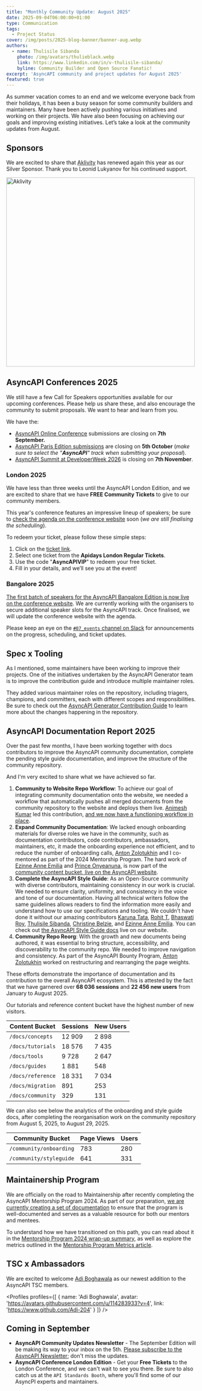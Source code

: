 ```yaml
---
title: "Monthly Community Update: August 2025"
date: 2025-09-04T06:00:00+01:00
type: Communication
tags:
  - Project Status
cover: /img/posts/2025-blog-banner/banner-aug.webp
authors:
  - name: Thulisile Sibanda
    photo: /img/avatars/thulieblack.webp
    link: https://www.linkedin.com/in/v-thulisile-sibanda/
    byline: Community Builder and Open Source Fanatic!
excerpt: 'AsyncAPI community and project updates for August 2025'
featured: true
---
```


As summer vacation comes to an end and we welcome everyone back from their holidays, it has been a busy season for some community builders and maintainers. Many have been actively pushing various initiatives and working on their projects. We have also been focusing on achieving our goals and improving existing initiatives. Let’s take a look at the community updates from August.

## Sponsors
We are excited to share that [Aklivity](https://www.aklivity.io) has renewed again this year as our Silver Sponsor. Thank you to Leonid Lukyanov for his continued support.

<a href='https://www.aklivity.io' target='_blank'>
<img src='/img/sponsors/aklivity_logo.png' alt='Aklivity' width='500px' />
</a>


## AsyncAPI Conferences 2025
We still have a few Call for Speakers opportunities available for our upcoming conferences. Please help us share these, and also encourage the community to submit proposals. We want to hear and learn from you. 

We have the:
- [AsyncAPI Online Conference](https://conference.asyncapi.com/venue/Online) submissions are closing on **7th September.**
- [AsyncAPI Paris Edition submissions](https://conference.asyncapi.com/venue/Paris) are closing on **5th October** (*make sure to select the "**AsyncAPI**" track when submitting your proposal*).
- [AsyncAPI Summit at DeveloperWeek 2026](https://confengine.com/conferences/asyncapi-summit-at-developerweek2026) is closing on **7th November**.

### London 2025

We have less than three weeks until the AsyncAPI London Edition, and we are excited to share that we have **FREE Community Tickets** to give to our community members.

This year's conference features an impressive lineup of speakers; be sure to [check the agenda on the conference website](https://conference.asyncapi.com/venue/London) soon (*we are still finalising the scheduling*).

To redeem your ticket, please follow these simple steps:

1. Click on the [ticket link](https://ticket.apidays.global/event/apidays-london-2025/72d72730-dbf4-47d0-aa07-aa9da87d28ca?_gl=1*1ym95pg*_gcl_au*MTEzNDE5MTY3MC4xNzQzNjg5MDky).
2. Select one ticket from the **Apidays London Regular Tickets**.
3. Use the code "**AsyncAPIVIP**" to redeem your free ticket.
4. Fill in your details, and we’ll see you at the event!

### Bangalore 2025

[The first batch of speakers for the AsyncAPI Bangalore Edition is now live on the conference website](https://conference.asyncapi.com/#speakers). We are currently working with the organisers to secure additional speaker slots for the AsyncAPI track. Once finalised, we will update the conference website with the agenda.

Please keep an eye on the [`#07_events` channel on Slack](https://asyncapi.slack.com/archives/C023A76SV2Q) for announcements on the progress, scheduling, and ticket updates.

## Spec x Tooling
As I mentioned, some maintainers have been working to improve their projects. One of the initiatives undertaken by the AsyncAPI Generator team is to improve the contribution guide and introduce multiple maintainer roles.

They added various maintainer roles on the repository, including triagers, champions, and committers, each with different scopes and responsibilities. Be sure to check out the [AsyncAPI Generator Contribution Guide](https://github.com/asyncapi/generator/blob/master/CONTRIBUTING.md) to learn more about the changes happening in the repository.


## AsyncAPI Documentation Report 2025

Over the past few months, I have been working together with docs contributors to improve the AsyncAPI community documentation, complete the pending style guide documentation, and improve the structure of the community repository.

And I'm very excited to share what we have achieved so far.

1. **Community to Website Repo Workflow**: To achieve our goal of integrating community documentation onto the website, we needed a workflow that automatically pushes all merged documents from the community repository to the website and deploys them live. [Animesh Kumar](https://github.com/animeshk923) led this contribution, [and we now have a functioning workflow in place](https://github.com/asyncapi/community/blob/master/.github/workflows/update-docs-in-website.yml).
2. **Expand Community Documentation**: We lacked enough onboarding materials for diverse roles we have in the community, such as documentation contributors, code contributors, ambassadors, maintainers, etc, it made the onboarding experience not efficient, and to reduce the number of onboarding calls, [Anton Zolotukhin](https://www.linkedin.com/in/mister-gold) and I co-mentored as part of the 2024 Mentorship Program. The hard work of [Ezinne Anne Emilia](https://github.com/ezinneanne) and [Prince Onyeanuna](https://github.com/Aahil13), is now part of the[ community content bucket, live on the AsyncAPI website](https://www.asyncapi.com/docs/community/000-onboarding).
3. **Complete the AsyncAPI Style Guide**: As an Open-Source community with diverse contributors, maintaining consistency in our work is crucial. We needed to ensure clarity, uniformity, and consistency in the voice and tone of our documentation. Having all technical writers follow the same guidelines allows readers to find the information more easily and understand how to use our specifications and tooling. We couldn't have done it without our amazing contributors [Karuna Tata](https://github.com/starlightknown), [Rohit T](https://github.com/TRohit20), [Bhaswati Roy](https://github.com/BhaswatiRoy), [Thulisile Sibanda](https://github.com/thulieblack), [Christine Belzie](https://github.com/CBID2), and [Ezinne Anne Emilia](https://github.com/ezinneanne). You can check out [the AsyncAPI Style Guide docs](https://www.asyncapi.com/docs/community/011-styleguide) live on our website.
4. **Community Repo Reorg**: With the growth and new documents being authored, it was essential to bring structure, accessibility, and discoverability to the community repo. We needed to improve navigation and consistency. As part of the AsyncAPI Bounty Program, [Anton Zolotukhin](https://www.linkedin.com/in/mister-gold) worked on restructuring and rearranging the page weights.


These efforts demonstrate the importance of documentation and its contribution to the overall AsyncAPI ecosystem. This is attested by the fact that we have garnered over **68 036 sessions** and **22 456 new users** from January to August 2025.

Our tutorials and reference content bucket have the highest number of new visitors. 

| Content Bucket   | Sessions | New Users |
|------------------|----------|--------------|
| `/docs/concepts` | 12 909   | 2 898 |
| `/docs/tutorials`| 18 576   | 7 435 |
| `/docs/tools`    | 9 728    | 2 647 |
| `/docs/guides`   | 1 881    | 548   |
| `/docs/reference`| 18 331   | 7 034 |
| `/docs/migration`| 891      | 253   |
| `/docs/community`| 329      | 131   |

We can also see below the analytics of the onboarding and style guide docs, after completing the reorganisation work on the community repository from August 5, 2025, to August 29, 2025.

| Community Bucket | Page Views | Users|
|------------------|------------|------|
|`/community/onboarding` | 783   | 280  |
|`/community/styleguide` | 641   | 331  |


## Maintainership Program
We are officially on the road to Maintainership after recently completing the AsyncAPI Mentorship Program 2024. As part of our preparation, [we are currently creating a set of documentation](https://github.com/asyncapi/community/issues/1766) to ensure that the program is well-documented and serves as a valuable resource for both our mentors and mentees. 

To understand how we have transitioned on this path, you can read about it in the [Mentorship Program 2024 wrap-up summary](https://www.asyncapi.com/blog/2024-mentorship-program-summary), as well as explore the metrics outlined in the [Mentorship Program Metrics article](https://www.asyncapi.com/blog/2024-mentorship-metrics).

## TSC x Ambassadors

We are excited to welcome [Adi Boghawala](https://www.linkedin.com/in/adi-boghawala) as our newest addition to the AsyncAPI TSC members.

<Profiles profiles={[
  {
    name: 'Adi Boghawala',
    avatar: 'https://avatars.githubusercontent.com/u/114283933?v=4',
    link: 'https://www.github.com/Adi-204'
  }
]} />

## Coming in September
- **AsyncAPI Community Updates Newsletter** - The September Edition will be making its way to your inbox on the 5th. [Please subscribe to the AsyncAPI Newsletter](https://www.asyncapi.com/newsletter); don't miss the updates.
- **AsyncAPI Conference London Edition** - Get your **Free Tickets** to the London Conference, and we can't wait to see you there. Be sure to also catch us at the `API Standards Booth`, where you'll find some of our AsyncPI experts and maintainers.
